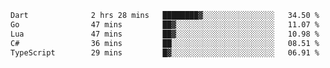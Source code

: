 <!--START_SECTION:waka-->

```txt
Dart              2 hrs 28 mins   ████████▓░░░░░░░░░░░░░░░░   34.50 %
Go                47 mins         ██▓░░░░░░░░░░░░░░░░░░░░░░   11.07 %
Lua               47 mins         ██▓░░░░░░░░░░░░░░░░░░░░░░   10.98 %
C#                36 mins         ██░░░░░░░░░░░░░░░░░░░░░░░   08.51 %
TypeScript        29 mins         █▓░░░░░░░░░░░░░░░░░░░░░░░   06.91 %
```

<!--END_SECTION:waka-->
